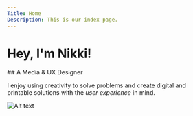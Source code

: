 ```yaml
---
Title: Home
Description: This is our index page.
---
```


<h1> Hey, I'm Nikki! </h1>
## A Media & UX Designer

I enjoy using creativity to solve problems and create digital and  
printable solutions with the _user experience_ in mind.

![Alt text](image/pagedivider.png?width=24%)